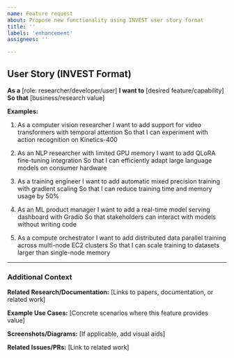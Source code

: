 ```yaml
---
name: Feature request
about: Propose new functionality using INVEST user story format
title: ''
labels: 'enhancement'
assignees: ''

---
```


<!-- Copyright 2025 jxtngx | Apache 2.0 License | https://github.com/jxtngx/claude-code-pytorch -->

## User Story (INVEST Format)

**As a** [role: researcher/developer/user]
**I want to** [desired feature/capability]
**So that** [business/research value]

**Examples:**

1. As a computer vision researcher
   I want to add support for video transformers with temporal attention
   So that I can experiment with action recognition on Kinetics-400

2. As an NLP researcher with limited GPU memory
   I want to add QLoRA fine-tuning integration
   So that I can efficiently adapt large language models on consumer hardware

3. As a training engineer
   I want to add automatic mixed precision training with gradient scaling
   So that I can reduce training time and memory usage by 50%

4. As an ML product manager
   I want to add a real-time model serving dashboard with Gradio
   So that stakeholders can interact with models without writing code

5. As a compute orchestrator
   I want to add distributed data parallel training across multi-node EC2 clusters
   So that I can scale training to datasets larger than single-node memory

---

### Additional Context

**Related Research/Documentation:**
[Links to papers, documentation, or related work]

**Example Use Cases:**
[Concrete scenarios where this feature provides value]

**Screenshots/Diagrams:**
[If applicable, add visual aids]

**Related Issues/PRs:**
[Link to related work]
